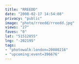 ```yaml
---
title: "RREEDD"
date: "2008-02-17 14:54:08"
privacy: "public"
image: "photo/rreedd/rreedd.jpg"
views: "27"
faves: "0"
lat: "51512855"
lng: "-202195"
tags:
- "photowalk:london=20080216"
- "upcoming:event=396676"
---
```


